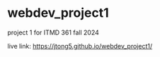 # webdev_project1
project 1 for ITMD 361 fall 2024 

live link: https://jtong5.github.io/webdev_project1/
